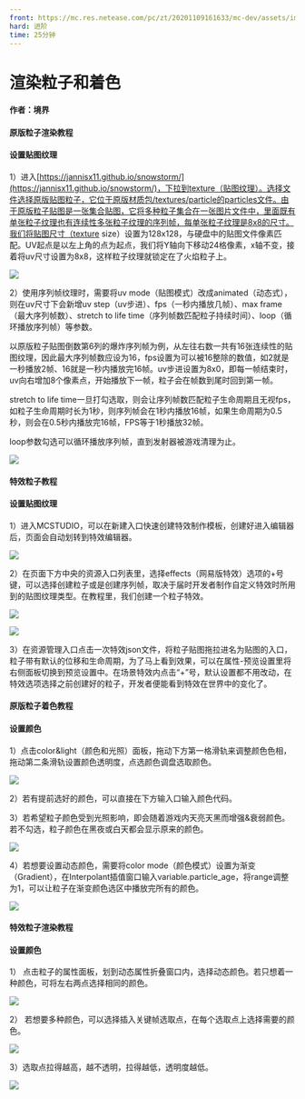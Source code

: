 ```yaml
---
front: https://mc.res.netease.com/pc/zt/20201109161633/mc-dev/assets/img/3_1.ae73d778.jpg
hard: 进阶
time: 25分钟
---
```


# 渲染粒子和着色



#### 作者：境界



#### 原版粒子渲染教程

#### 设置贴图纹理

1）进入[https://jannisx11.github.io/snowstorm/](https://jannisx11.github.io/snowstorm/)，下拉到texture（贴图纹理）。选择文件选择原版贴图粒子，它位于原版材质包/textures/particle的particles文件。由于原版粒子贴图是一张集合贴图，它将多种粒子集合在一张图片文件中，里面既有单张粒子纹理也有连续性多张粒子纹理的序列帧，每单张粒子纹理是8x8的尺寸。我们将贴图尺寸（texture size）设置为128x128，与硬盘中的贴图文件像素匹配。UV起点是以左上角的点为起点，我们将Y轴向下移动24格像素，x轴不变，接着将uv尺寸设置为8x8，这样粒子纹理就锁定在了火焰粒子上。

![](./images/3_1.jpg)



2）使用序列帧纹理时，需要将uv mode（贴图模式）改成animated（动态式），则在uv尺寸下会新增uv step（uv步进）、fps（一秒内播放几帧）、max frame（最大序列帧数）、stretch to life time（序列帧数匹配粒子持续时间）、loop（循环播放序列帧）等参数。

以原版粒子贴图倒数第6列的爆炸序列帧为例，从左往右数一共有16张连续性的贴图纹理，因此最大序列帧数应设为16，fps设置为可以被16整除的数值，如2就是一秒播放2帧、16就是一秒内播放完16帧。uv步进设置为8x0，即每一帧结束时，uv向右增加8个像素点，开始播放下一帧，粒子会在帧数到尾时回到第一帧。

stretch to life time一旦打勾选取，则会让序列帧数匹配粒子生命周期且无视fps，如粒子生命周期时长为1秒，则序列帧会在1秒内播放16帧，如果生命周期为0.5秒，则会在0.5秒内播放完16帧，FPS等于1秒播放32帧。

loop参数勾选可以循环播放序列帧，直到发射器被游戏清理为止。

![](./images/3_2.jpg)



#### 特效粒子教程

#### 设置贴图纹理

1）进入MCSTUDIO，可以在新建入口快速创建特效制作模板，创建好进入编辑器后，页面会自动划转到特效编辑器。

![](./images/3_3.jpg)



2）在页面下方中央的资源入口列表里，选择effects（网易版特效）选项的+号键，可以选择创建粒子或是创建序列帧，取决于届时开发者制作自定义特效时所用到的贴图纹理类型。在教程里，我们创建一个粒子特效。

![](./images/3_4.jpg)

![](./images/3_5.jpg)



3）在资源管理入口点击一次特效json文件，将粒子贴图拖拉进名为贴图的入口，粒子带有默认的位移和生命周期，为了马上看到效果，可以在属性-预览设置里将右侧面板切换到预览设置中。在场景特效内点击“+”号，默认设置都不用改动，在特效选项选择之前创建好的粒子，开发者便能看到特效在世界中的变化了。



#### 原版粒子着色教程

#### 设置颜色

1）点击color&light（颜色和光照）面板，拖动下方第一格滑轨来调整颜色色相，拖动第二条滑轨设置颜色透明度，点选颜色调盘选取颜色。

![](./images/3_6.jpg)



2）若有提前选好的颜色，可以直接在下方输入口输入颜色代码。

3）若希望粒子颜色受到光照影响，即会随着游戏内天亮天黑而增强&衰弱颜色。若不勾选，粒子颜色在黑夜或白天都会显示原来的颜色。

![](./images/3_7.jpg)



4）若想要设置动态颜色，需要将color mode（颜色模式）设置为渐变（Gradient），在Interpolant插值窗口输入variable.particle_age，将range调整为1，可以让粒子在渐变颜色选区中播放完所有的颜色。

![](./images/3_8.jpg)



#### 特效粒子渲染教程

#### 设置颜色

1） 点击粒子的属性面板，划到动态属性折叠窗口内，选择动态颜色。若只想着一种颜色，可将左右两点选择相同的颜色。

![](./images/3_9.jpg)



2） 若想要多种颜色，可以选择插入关键帧选取点，在每个选取点上选择需要的颜色。

![](./images/3_10.jpg)



3）选取点拉得越高，越不透明，拉得越低，透明度越低。

![](./images/3_11.jpg)
